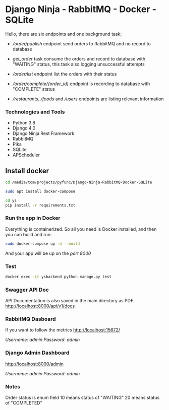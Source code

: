 # Django Ninja - RabbitMQ - Docker - SQLite

Hello, there are six endpoints and one background task;

* */order/publish* endpoint send orders to RabbitMQ and no record to database
* *get_order* task consume the orders and record to database with "WAITING" status, this task also logging unsuccessful attempts
* */order/list* endpoint list the orders with their status 
* */order/complete/{order_id}* endpoint is recording to database with "COMPLETE" status

* */restaurants*, */foods* and */users* endpoints are listing relevant information

### Technologies and Tools
* Python 3.8
* Django 4.0
* Django Ninja Rest Framework
* RabbitMQ
* Pika
* SQLite
* APScheduler

## Install docker

```bash
cd /media/tom/projects/pyfunc/Django-Ninja-RabbitMQ-Docker-SQLite
```

```bash
sudo apt install docker-compose
```

```bash
cd ys
pip install -r requirements.txt
```

### Run the app in Docker

Everything is containerized. So all you need is Docker installed, and then you can build and run:

```bash
sudo docker-compose up -d --build
```

And your app will be up on the *port 8000*

### Test

```bash
docker exec -it ysbackend python manage.py test
```

### Swagger API Doc

API Documentation is also saved in the main directory as PDF.
[http://localhost:8000/api/v1/docs](http://localhost:8000/api/v1/docs)

### RabbitMQ Dasboard

If you want to follow the metrics
[http://localhost:15672/](http://localhost:15672/)

*Username: admin*
*Password: admin*

### Django Admin Dashboard

[http://localhost:8000/admin](http://localhost:8000/admin)

*Username: admin*
*Password: admin*

### Notes

Order status is enum field
10 means status of "WAITING"
20 means status of "COMPLETED"